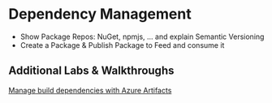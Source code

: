 # Dependency Management

- Show Package Repos: NuGet, npmjs, ... and explain Semantic Versioning
- Create a Package & Publish Package to Feed and consume it

## Additional Labs & Walkthroughs

[Manage build dependencies with Azure Artifacts](https://docs.microsoft.com/en-us/learn/modules/manage-build-dependencies/)
